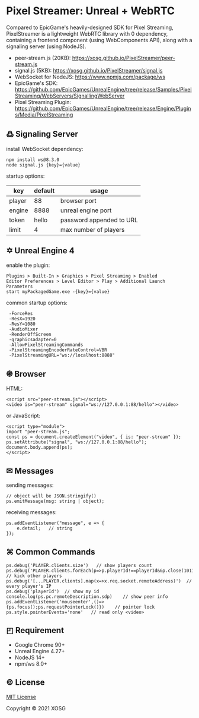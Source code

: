 # Pixel Streamer: Unreal + WebRTC

Compared to EpicGame's heavily-designed SDK for Pixel Streaming, PixelStreamer is a lightweight WebRTC library with 0 dependency, containing a frontend component (using WebComponents API), along with a signaling server (using NodeJS).

- peer-stream.js (20KB): https://xosg.github.io/PixelStreamer/peer-stream.js
- signal.js (5KB): https://xosg.github.io/PixelStreamer/signal.js
- WebSocket for NodeJS: https://www.npmjs.com/package/ws
- EpicGame's SDK: https://github.com/EpicGames/UnrealEngine/tree/release/Samples/PixelStreaming/WebServers/SignallingWebServer
- Pixel Streaming Plugin: https://github.com/EpicGames/UnrealEngine/tree/release/Engine/Plugins/Media/PixelStreaming

## ߷ Signaling Server

install WebSocket dependency:

```
npm install ws@8.3.0
node signal.js {key}={value}
```

startup options:

| key    | default | usage                    |
| ------ | ------- | ------------------------ |
| player | 88      | browser port             |
| engine | 8888    | unreal engine port       |
| token  | hello   | password appended to URL |
| limit  | 4       | max number of players    |

## ✡ Unreal Engine 4

enable the plugin:

```
Plugins > Built-In > Graphics > Pixel Streaming > Enabled
Editor Preferences > Level Editor > Play > Additional Launch Parameters
start myPackagedGame.exe -{key}={value}
```

common startup options:

```
 -ForceRes
 -ResX=1920
 -ResY=1080
 -AudioMixer
 -RenderOffScreen
 -graphicsadapter=0
 -AllowPixelStreamingCommands
 -PixelStreamingEncoderRateControl=VBR
 -PixelStreamingURL="ws://localhost:8888"
```

## ֍ Browser

HTML:

```
<script src="peer-stream.js"></script>
<video is="peer-stream" signal="ws://127.0.0.1:88/hello"></video>
```

or JavaScript:

```
<script type="module">
import "peer-stream.js";
const ps = document.createElement("video", { is: "peer-stream" });
ps.setAttribute("signal", "ws://127.0.0.1:88/hello");
document.body.append(ps);
</script>
```

## ✉ Messages

sending messages:

```
// object will be JSON.stringify()
ps.emitMessage(msg: string | object);
```

receiving messages:

```
ps.addEventListener("message", e => {
    e.detail;   // string
});
```

## ⌘ Common Commands

```
ps.debug('PLAYER.clients.size')   // show players count
ps.debug('PLAYER.clients.forEach(p=>p.playerId!==playerId&&p.close(1011,"Infinity"));limit=1;')  // kick other players
ps.debug('[...PLAYER.clients].map(x=>x.req.socket.remoteAddress)')  // every player's IP
ps.debug('playerId')  // show my id
console.log(ps.pc.remoteDescription.sdp)    // show peer info
ps.addEventListener('mouseenter',()=>{ps.focus();ps.requestPointerLock()})    // pointer lock
ps.style.pointerEvents='none'   // read only <video>
```

## ◰ Requirement

- Google Chrome 90+
- Unreal Engine 4.27+
- NodeJS 14+
- npm/ws 8.0+

## © License

[MIT License](./LICENSE)

Copyright © 2021 XOSG
